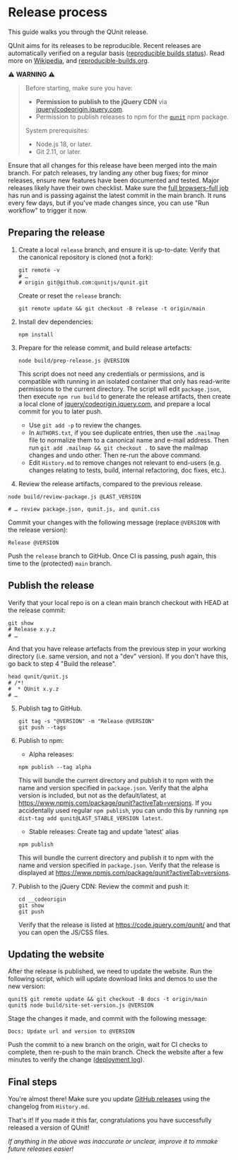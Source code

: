 # Release process

This guide walks you through the QUnit release.

QUnit aims for its releases to be reproducible. Recent releases are automatically verified on a regular basis ([reproducible builds status](https://github.com/qunitjs/qunit/actions/workflows/reproducible.yaml)). Read more on [Wikipedia](https://en.wikipedia.org/wiki/Reproducible_builds), and [reproducible-builds.org](https://reproducible-builds.org/).

⚠️ **WARNING** ⚠️

> Before starting, make sure you have:
>
> * **Permission to publish to the jQuery CDN** via [jquery/codeorigin.jquery.com](https://github.com/jquery/codeorigin.jquery.com).
> * Permission to publish releases to npm for the [`qunit`](https://www.npmjs.com/package/qunit) npm package.
>
> System prerequisites:
>
> * Node.js 18, or later.
> * Git 2.11, or later.

Ensure that all changes for this release have been merged into the main branch. For patch releases, try landing any other bug fixes; for minor releases, ensure new features have been documented and tested. Major releases likely have their own checklist. Make sure the [full browsers-full job](https://github.com/qunitjs/qunit/actions/workflows/browsers-full.yaml) has run and is passing against the latest commit in the main branch. It runs every few days, but if you've made changes since, you can use "Run workflow" to trigger it now.

## Preparing the release

1. Create a local `release` branch, and ensure it is up-to-date:
   Verify that the canonical repository is cloned (not a fork):
   ```
   git remote -v
   # …
   # origin	git@github.com:qunitjs/qunit.git
   ```
   Create or reset the `release` branch:
   ```
   git remote update && git checkout -B release -t origin/main
   ```

1. Install dev dependencies:
   ```
   npm install
   ```

1. Prepare for the release commit, and build release artefacts:
   ```
   node build/prep-release.js @VERSION
   ```

   This script does not need any credentials or permissions, and is compatible with running in an isolated container that only has read-write permissions to the current directory. The script will edit `package.json`, then execute `npm run build` to generate the release artifacts, then create a local clone of [jquery/codeorigin.jquery.com](https://github.com/jquery/codeorigin.jquery.com), and prepare a local commit for you to later push.

   * Use `git add -p` to review the changes.
   * In `AUTHORS.txt`, if you see duplicate entries, then use the `.mailmap` file to normalize them to a canonical name and e-mail address. Then run `git add .mailmap && git checkout .` to save the mailmap changes and undo other. Then re-run the above command.
   * Edit `History.md` to remove changes not relevant to end-users (e.g. changes relating to tests, build, internal refactoring, doc fixes, etc.).

1.  Review the release artifacts, compared to the previous release.
   ```
   node build/review-package.js @LAST_VERSION

   # … review package.json, qunit.js, and qunit.css
   ```

   Commit your changes with the following message (replace `@VERSION` with the release version):
   ```
   Release @VERSION
   ```

   Push the `release` branch to GitHub.
   Once CI is passing, push again, this time to the (protected) `main` branch.

## Publish the release

Verify that your local repo is on a clean main branch checkout with HEAD at the release commit:

```
git show
# Release x.y.z
# …
```

And that you have release artefacts from the previous step in your working directory (i.e. same version, and not a "dev" version). If you don't have this, go back to step 4 "Build the release".

```
head qunit/qunit.js
# /*!
#  * QUnit x.y.z
# …
```

5. Publish tag to GitHub.
   ```
   git tag -s "@VERSION" -m "Release @VERSION"
   git push --tags
   ```

6. Publish to npm:
   * Alpha releases:
   ```
   npm publish --tag alpha
   ```
   This will bundle the current directory and publish it to npm with the name and version specified in `package.json`.
   Verify that the alpha version is included, but not as the default/latest, at <https://www.npmjs.com/package/qunit?activeTab=versions>. If you accidentally used regular `npm publish`, you can undo this by running `npm dist-tag add qunit@LAST_STABLE_VERSION latest`.

   * Stable releases: Create tag and update 'latest' alias
   ```
   npm publish
   ````
   This will bundle the current directory and publish it to npm with the name and version specified in `package.json`.
   Verify that the release is displayed at <https://www.npmjs.com/package/qunit?activeTab=versions>.

7. Publish to the jQuery CDN:
   Review the commit and push it:
   ```
   cd __codeorigin
   git show
   git push
   ```
   Verify that the release is listed at <https://code.jquery.com/qunit/> and that you can open the JS/CSS files.

## Updating the website

After the release is published, we need to update the website. Run the following script, which will update download links and demos to use the new version:

```
qunit$ git remote update && git checkout -B docs -t origin/main
qunit$ node build/site-set-version.js @VERSION
```

Stage the changes it made, and commit with the following message:

```
Docs: Update url and version to @VERSION
```

Push the commit to a new branch on the origin, wait for CI checks to complete, then re-push to the main branch. Check the website after a few minutes to verify the change ([deployment log](https://github.com/qunitjs/qunit/deployments/activity_log?environment=github-pages)).

## Final steps

You're almost there! Make sure you update [GitHub releases](https://github.com/qunitjs/qunit/releases) using the changelog from `History.md`.

That's it! If you made it this far, congratulations you have successfully released a version of QUnit!

_If anything in the above was inaccurate or unclear, improve it to mmake future releases easier!_
